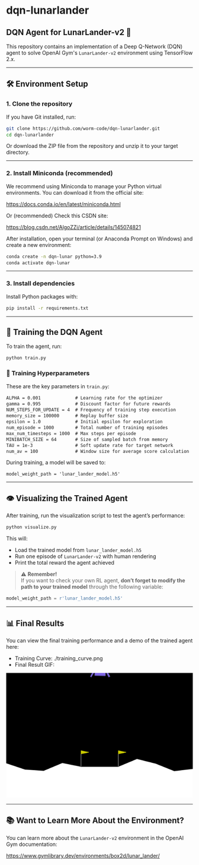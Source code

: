 # dqn-lunarlander
## DQN Agent for LunarLander-v2 🚀

This repository contains an implementation of a Deep Q-Network (DQN) agent to solve OpenAI Gym's `LunarLander-v2` environment using TensorFlow 2.x.

---

## 🛠️ Environment Setup

### 1. Clone the repository

If you have Git installed, run:

```bash
git clone https://github.com/worm-code/dqn-lunarlander.git
cd dqn-lunarlander
```

Or download the ZIP file from the repository and unzip it to your target directory.

---

### 2. Install Miniconda (recommended)

We recommend using Miniconda to manage your Python virtual environments. You can download it from the official site:

https://docs.conda.io/en/latest/miniconda.html

Or (recommended)
Check this CSDN site:

https://blog.csdn.net/AlgoZZi/article/details/145074821

After installation, open your terminal (or Anaconda Prompt on Windows) and create a new environment:

```bash
conda create -n dqn-lunar python=3.9
conda activate dqn-lunar
```

---

### 3. Install dependencies

Install Python packages with:
```bash
pip install -r requirements.txt
```

---


## 🚀 Training the DQN Agent

To train the agent, run:
```python
python train.py
```
### 📌 Training Hyperparameters

These are the key parameters in `train.py`:
```
ALPHA = 0.001             # Learning rate for the optimizer
gamma = 0.995             # Discount factor for future rewards
NUM_STEPS_FOR_UPDATE = 4  # Frequency of training step execution
memory_size = 100000      # Replay buffer size
epsilon = 1.0             # Initial epsilon for exploration
num_episode = 1000        # Total number of training episodes
max_num_timesteps = 1000  # Max steps per episode
MINIBATCH_SIZE = 64       # Size of sampled batch from memory
TAU = 1e-3                # Soft update rate for target network
num_av = 100              # Window size for average score calculation
```

During training, a model will be saved to:
```
model_weight_path = 'lunar_lander_model.h5'
```
---

## 👁️ Visualizing the Trained Agent

After training, run the visualization script to test the agent’s performance:
```python
python visualize.py
```
This will:
- Load the trained model from `lunar_lander_model.h5`
- Run one episode of `LunarLander-v2` with human rendering
- Print the total reward the agent achieved

> ⚠️ **Remember!**  
> If you want to check your own RL agent, **don’t forget to modify the path to your trained model** through the following variable:

```python
model_weight_path = r'lunar_lander_model.h5'
```

---

## 📊 Final Results

You can view the final training performance and a demo of the trained agent here:

- Training Curve: ./training_curve.png
- Final Result GIF:

![DQN Agent in LunarLander-v2](./demo/lunarlander_demo.gif)

---

## 📚 Want to Learn More About the Environment?

You can learn more about the `LunarLander-v2` environment in the OpenAI Gym documentation:

https://www.gymlibrary.dev/environments/box2d/lunar_lander/

